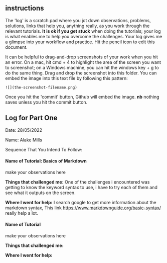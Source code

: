 ## instructions

The 'log' is a scratch pad where you jot down observations, problems, solutions, links that help you, anything really, as you work through the relevant tutorials. **It is ok if you get stuck** when doing the tutorials; your log is what enables me to help you overcome the challenges. Your log gives me a glimpse into your workflow and practice. Hit the pencil icon to edit this document.

It can be helpful to drag-and-drop screenshots of your work when you hit an error. On a mac, hit cmd + 4 to highlight the area of the screen you want to screenshot; on a Windows machine, you can hit the windows key + g to do the same thing. Drag and drop the screenshot into this folder. You can embed the image into this text file by following this pattern:

`![](the-screenshot-filename.png)`

Once you hit the 'commit' button, Github will embed the image. **nb** nothing saves unless you hit the commit button.

## Log for Part One

Date: 28/05/2022

Name: Alake Mills

Sequence That You Intend To Follow:

#### Name of Tutorial: Basics of Markdown

make your observations here

**Things that challenged me:**
One of the challenges i encountered was getting to know the keyword syntax to use, i have to try each of them and see what it outputs on the screen.

**Where I went for help:**
I search google to get more information about the markdown syntax, This link https://www.markdownguide.org/basic-syntax/ really help a lot.

#### Name of Tutorial

make your observations here

**Things that challenged me:**

**Where I went for help:**
